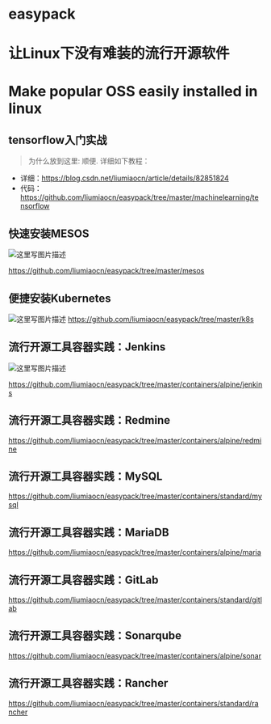 # easypack
# 让Linux下没有难装的流行开源软件
# Make popular OSS easily installed in linux

## tensorflow入门实战
> 为什么放到这里: 顺便. 详细如下教程：
* 详细：https://blog.csdn.net/liumiaocn/article/details/82851824
* 代码：https://github.com/liumiaocn/easypack/tree/master/machinelearning/tensorflow

## 快速安装MESOS
![这里写图片描述](http://img.blog.csdn.net/20170113065226244?watermark/2/text/aHR0cDovL2Jsb2cuY3Nkbi5uZXQvbGl1bWlhb2Nu/font/5a6L5L2T/fontsize/400/fill/I0JBQkFCMA==/dissolve/70/gravity/SouthEast)

https://github.com/liumiaocn/easypack/tree/master/mesos

## 便捷安装Kubernetes
![这里写图片描述](http://img.blog.csdn.net/20161110063435109)
https://github.com/liumiaocn/easypack/tree/master/k8s

## 流行开源工具容器实践：Jenkins
![这里写图片描述](http://img.blog.csdn.net/20170222072632935?watermark/2/text/aHR0cDovL2Jsb2cuY3Nkbi5uZXQvbGl1bWlhb2Nu/font/5a6L5L2T/fontsize/400/fill/I0JBQkFCMA==/dissolve/70/gravity/SouthEast)

https://github.com/liumiaocn/easypack/tree/master/containers/alpine/jenkins
## 流行开源工具容器实践：Redmine
https://github.com/liumiaocn/easypack/tree/master/containers/alpine/redmine
## 流行开源工具容器实践：MySQL
https://github.com/liumiaocn/easypack/tree/master/containers/standard/mysql
## 流行开源工具容器实践：MariaDB
https://github.com/liumiaocn/easypack/tree/master/containers/alpine/maria
## 流行开源工具容器实践：GitLab
https://github.com/liumiaocn/easypack/tree/master/containers/standard/gitlab
## 流行开源工具容器实践：Sonarqube
https://github.com/liumiaocn/easypack/tree/master/containers/alpine/sonar
## 流行开源工具容器实践：Rancher
https://github.com/liumiaocn/easypack/tree/master/containers/standard/rancher
